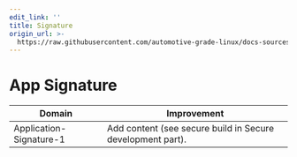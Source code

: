 ```yaml
---
edit_link: ''
title: Signature
origin_url: >-
  https://raw.githubusercontent.com/automotive-grade-linux/docs-sources/halibut/docs/security-blueprint/part-6/3-Signature.md
---
```


<!-- WARNING: This file is generated by fetch_docs.js using /home/boron/Documents/AGL/docs-webtemplate/site/_data/tocs/architecture/halibut/security_blueprint-security-blueprint-book.yml -->

# App Signature

<!-- section-todo -->

Domain                  | Improvement
----------------------- | ----------------------------------------------------------
Application-Signature-1 | Add content (see secure build in Secure development part).

<!-- end-section-todo -->
